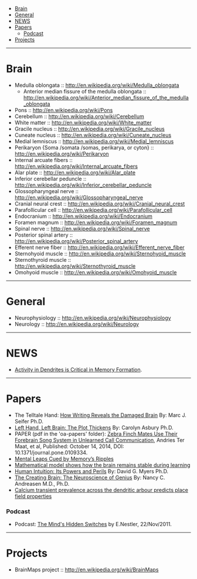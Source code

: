 * [Brain](#brain)
* [General](#general)
* [NEWS](#news)
* [Papers](#papers)
   - [Podcast](#podcast)
* [Projects](#projects)

----

# Brain
* Medulla oblongata :: http://en.wikipedia.org/wiki/Medulla_oblongata
   * Anterior median fissure of the medulla oblongata :: http://en.wikipedia.org/wiki/Anterior_median_fissure_of_the_medulla_oblongata
* Pons :: http://en.wikipedia.org/wiki/Pons
* Cerebellum :: http://en.wikipedia.org/wiki/Cerebellum
* White matter :: http://en.wikipedia.org/wiki/White_matter
* Gracile nucleus :: http://en.wikipedia.org/wiki/Gracile_nucleus
* Cuneate nucleus :: http://en.wikipedia.org/wiki/Cuneate_nucleus
* Medial lemniscus :: http://en.wikipedia.org/wiki/Medial_lemniscus 
* Perikaryon {Soma /somata /somas, perikarya, or cyton} :: http://en.wikipedia.org/wiki/Perikaryon
* Internal arcuate fibers :: http://en.wikipedia.org/wiki/Internal_arcuate_fibers
* Alar plate :: http://en.wikipedia.org/wiki/Alar_plate
* Inferior cerebellar peduncle :: http://en.wikipedia.org/wiki/Inferior_cerebellar_peduncle
* Glossopharyngeal nerve :: http://en.wikipedia.org/wiki/Glossopharyngeal_nerve
* Cranial neural crest :: http://en.wikipedia.org/wiki/Cranial_neural_crest
* Parafollicular cell :: http://en.wikipedia.org/wiki/Parafollicular_cell
* Endocranium :: http://en.wikipedia.org/wiki/Endocranium
* Foramen magnum :: http://en.wikipedia.org/wiki/Foramen_magnum
* Spinal nerve :: http://en.wikipedia.org/wiki/Spinal_nerve  
* Posterior spinal artery :: http://en.wikipedia.org/wiki/Posterior_spinal_artery
* Efferent nerve fiber :: http://en.wikipedia.org/wiki/Efferent_nerve_fiber
* Sternohyoid muscle :: http://en.wikipedia.org/wiki/Sternohyoid_muscle
* Sternothyroid muscle :: http://en.wikipedia.org/wiki/Sternothyroid_muscle
* Omohyoid muscle :: http://en.wikipedia.org/wiki/Omohyoid_muscle

----

# General
* Neurophysiology :: http://en.wikipedia.org/wiki/Neurophysiology
* Neurology :: http://en.wikipedia.org/wiki/Neurology

----

# NEWS
* [Activity in Dendrites is Critical in Memory Formation](http://neurosciencenews.com/neuroscience-dendrite-memory-formation-1477/). 

---- 

# Papers
* The Telltale Hand: [How Writing Reveals the Damaged Brain](http://www.dana.org/Cerebrum/Default.aspx?id=39304) By: Marc J. Seifer Ph.D.
* [Left Hand, Left Brain: The Plot Thickens](http://www.dana.org/Cerebrum/2005/Left_Hand,_Left_Brain__The_Plot_Thickens/) By: Carolyn Asbury Ph.D. 
* PAPER (pdf in the 'oa-papers' folder): [Zebra Finch Mates Use Their Forebrain Song System in Unlearned Call Communication](http://www.plosone.org/article/info%3Adoi%2F10.1371%2Fjournal.pone.0109334), Andries Ter Maat, et al, Published: October 14, 2014, DOI: 10.1371/journal.pone.0109334.
* [Mental Leaps Cued by Memory’s Ripples](http://www.quantamagazine.org/20141022-mental-leaps-cued-by-memorys-ripples/)
* [Mathematical model shows how the brain remains stable during learning](http://www.riken.jp/en/pr/press/2014/20141023_1/)
* [Human Intuition: Its Powers and Perils](http://www.dana.org/Cerebrum/2002/Human_Intuition__The_Brain_Behind_the_Scenes/) By: David G. Myers Ph.D. 
* [The Creating Brain: The Neuroscience of Genius](http://www.dana.org/Cerebrum/2005/The_Creating_Brain__The_Neuroscience_of_Genius/) By: Nancy C. Andreasen M.D., Ph.D.
* [Calcium transient prevalence across the dendritic arbour predicts place field properties](http://www.nature.com/nature/journal/vaop/ncurrent/full/nature13871.html)

### Podcast
* Podcast: [The Mind's Hidden Switches](http://www.scientificamerican.com/podcast/episode/the-minds-hidden-switches-11-11-22/) by E.Nestler, 22/Nov/2011.

----

# Projects
* BrainMaps project :: http://en.wikipedia.org/wiki/BrainMaps

